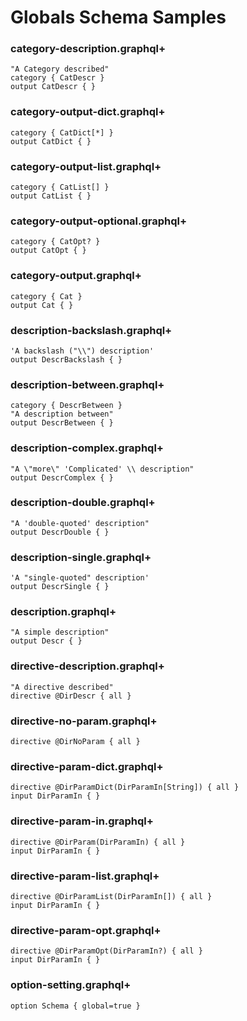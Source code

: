 # Globals Schema Samples

### category-description.graphql+

```gqlp
"A Category described"
category { CatDescr }
output CatDescr { }
```

### category-output-dict.graphql+

```gqlp
category { CatDict[*] }
output CatDict { }
```

### category-output-list.graphql+

```gqlp
category { CatList[] }
output CatList { }
```

### category-output-optional.graphql+

```gqlp
category { CatOpt? }
output CatOpt { }
```

### category-output.graphql+

```gqlp
category { Cat }
output Cat { }
```

### description-backslash.graphql+

```gqlp
'A backslash ("\\") description'
output DescrBackslash { }
```

### description-between.graphql+

```gqlp
category { DescrBetween }
"A description between"
output DescrBetween { }
```

### description-complex.graphql+

```gqlp
"A \"more\" 'Complicated' \\ description"
output DescrComplex { }
```

### description-double.graphql+

```gqlp
"A 'double-quoted' description"
output DescrDouble { }
```

### description-single.graphql+

```gqlp
'A "single-quoted" description'
output DescrSingle { }
```

### description.graphql+

```gqlp
"A simple description"
output Descr { }
```

### directive-description.graphql+

```gqlp
"A directive described"
directive @DirDescr { all }
```

### directive-no-param.graphql+

```gqlp
directive @DirNoParam { all }
```

### directive-param-dict.graphql+

```gqlp
directive @DirParamDict(DirParamIn[String]) { all }
input DirParamIn { }
```

### directive-param-in.graphql+

```gqlp
directive @DirParam(DirParamIn) { all }
input DirParamIn { }
```

### directive-param-list.graphql+

```gqlp
directive @DirParamList(DirParamIn[]) { all }
input DirParamIn { }
```

### directive-param-opt.graphql+

```gqlp
directive @DirParamOpt(DirParamIn?) { all }
input DirParamIn { }
```

### option-setting.graphql+

```gqlp
option Schema { global=true }
```
